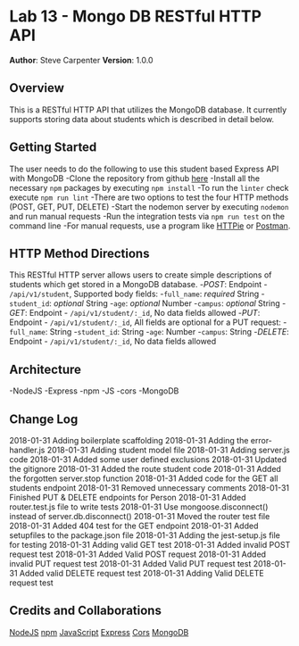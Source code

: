 # Lab 13 - Mongo DB RESTful HTTP API

**Author**: Steve Carpenter
**Version**: 1.0.0

## Overview
This is a RESTful HTTP API that utilizes the MongoDB database. It currently
supports storing data about students which is described in detail below.

## Getting Started
The user needs to do the following to use this student based Express API with MongoDB
-Clone the repository from github [here](https://github.com/stevegcarpenter/13-mongo-mongoose)
-Install all the necessary `npm` packages by executing `npm install`
-To run the `linter` check execute `npm run lint`
-There are two options to test the four HTTP methods (POST, GET, PUT, DELETE)
  -Start the nodemon server by executing `nodemon` and run manual requests
  -Run the integration tests via `npm run test` on the command line
-For manual requests, use a program like [HTTPie](https://httpie.org/) or [Postman](https://www.getpostman.com/).

## HTTP Method Directions
This RESTful HTTP server allows users to create simple descriptions of students which get stored in a MongoDB database.
-_POST_: Endpoint - `/api/v1/student`, Supported body fields:
  -`full_name`: _required_ String
  -`student_id`: _optional_ String
  -`age`: _optional_ Number
  -`campus`: _optional_ String
-_GET_: Endpoint - `/api/v1/student/:_id`, No data fields allowed
-_PUT_: Endpoint - `/api/v1/student/:_id`, All fields are optional for a PUT request:
  -`full_name`: String
  -`student_id`: String
  -`age`: Number
  -`campus`: String
-_DELETE_: Endpoint - `/api/v1/student/:_id`, No data fields allowed

## Architecture
-NodeJS
-Express
-npm
-JS
-cors
-MongoDB

## Change Log
2018-01-31 Adding boilerplate scaffolding
2018-01-31 Adding the error-handler.js
2018-01-31 Adding student model file
2018-01-31 Adding server.js code
2018-01-31 Added some user defined exclusions
2018-01-31 Updated the gitignore
2018-01-31 Added the route student code
2018-01-31 Added the forgotten server.stop function
2018-01-31 Added code for the GET all students endpoint
2018-01-31 Removed unnecessary comments
2018-01-31 Finished PUT & DELETE endpoints for Person
2018-01-31 Added router.test.js file to write tests
2018-01-31 Use mongoose.disconnect() instead of server.db.disconnect()
2018-01-31 Moved the router test file
2018-01-31 Added 404 test for the GET endpoint
2018-01-31 Added setupfiles to the package.json file
2018-01-31 Adding the jest-setup.js file for testing
2018-01-31 Adding valid GET test
2018-01-31 Added invalid POST request test
2018-01-31 Added Valid POST request
2018-01-31 Added invalid PUT request test
2018-01-31 Added Valid PUT request test
2018-01-31 Added valid DELETE request test
2018-01-31 Adding Valid DELETE request test

## Credits and Collaborations
[NodeJS](https://nodejs.org)
[npm](https://www.npmjs.com/)
[JavaScript](https://www.javascript.com/)
[Express](https://expressjs.com/)
[Cors](https://www.npmjs.com/package/cors)
[MongoDB](https://www.mongodb.com/)
